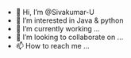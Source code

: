 - 👋 Hi, I’m @Sivakumar-U
- 👀 I’m interested in Java & python
- 🌱 I’m currently working  ...
- 💞️ I’m looking to collaborate on ...
- 📫 How to reach me ...

<!---
Sivakumar-U/Sivakumar-U is a ✨ special ✨ repository because its `README.md` (this file) appears on your GitHub profile.
You can click the Preview link to take a look at your changes.
--->
